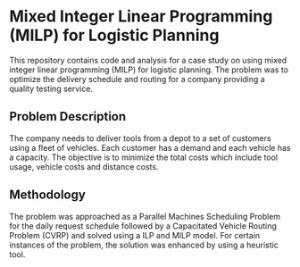 # Mixed Integer Linear Programming (MILP) for Logistic Planning

This repository contains code and analysis for a case study on using mixed integer linear programming (MILP) for logistic planning. The problem was to optimize the delivery schedule and routing for a company providing a quality testing service.

## Problem Description

The company needs to deliver tools from a depot to a set of customers using a fleet of vehicles. Each customer has a demand and each vehicle has a capacity. The objective is to minimize the total costs which include tool usage, vehicle costs and distance costs.

## Methodology

The problem was approached as a Parallel Machines Scheduling Problem for the daily request schedule followed by a Capacitated Vehicle Routing Problem (CVRP) and solved using a ILP and MILP model. For certain instances of the problem, the solution was enhanced by using a heuristic tool.



